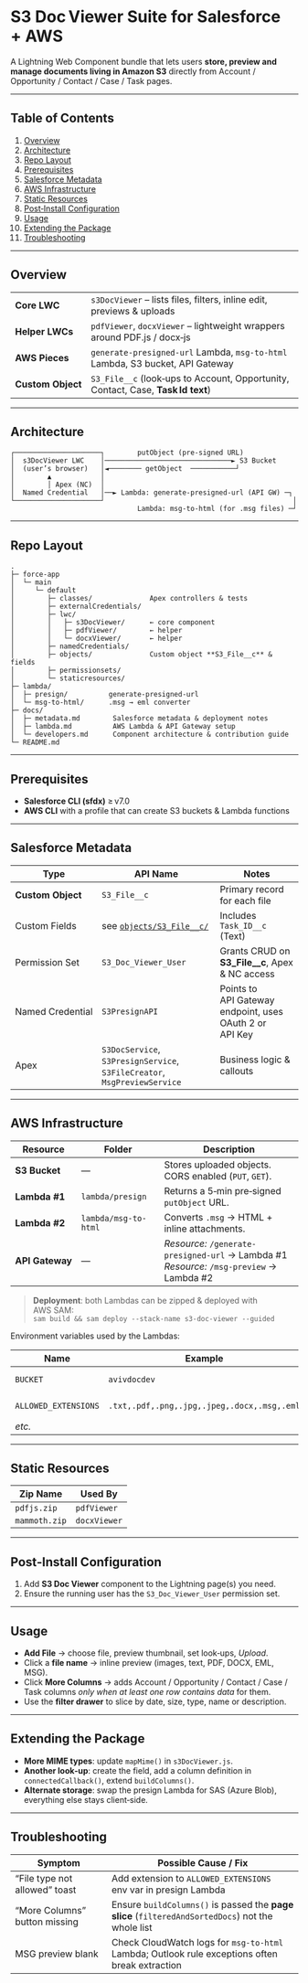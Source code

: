 
# S3 Doc Viewer Suite for Salesforce  + AWS 

A Lightning Web Component bundle that lets users **store, preview and manage
documents living in Amazon S3** directly from Account / Opportunity /
Contact / Case / Task pages.

---

## Table of Contents
1. [Overview](#overview)
2. [Architecture](#architecture)
3. [Repo Layout](#repo-layout)
4. [Prerequisites](#prerequisites)
5. [Salesforce Metadata](#salesforce-metadata)
6. [AWS Infrastructure](#aws-infrastructure)
7. [Static Resources](#static-resources)
8. [Post‑Install Configuration](#post-install-configuration)
9. [Usage](#usage)
10. [Extending the Package](#extending-the-package)
11. [Troubleshooting](#troubleshooting)

---

## Overview
| | |
|---|---|
| **Core LWC** | `s3DocViewer` – lists files, filters, inline edit, previews & uploads |
| **Helper LWCs** | `pdfViewer`, `docxViewer` – lightweight wrappers around PDF.js / docx‑js |
| **AWS Pieces** | `generate-presigned-url` Lambda, `msg-to-html` Lambda, S3 bucket, API Gateway |
| **Custom Object** | `S3_File__c` (look‑ups to Account, Opportunity, Contact, Case, **Task Id text**) |

---

## Architecture
```text
┌─────────────────────┐        putObject (pre‑signed URL)
│  s3DocViewer LWC    │───────────────────────────────► S3 Bucket
│  (user’s browser)   │◄──────── getObject  ───────────┘
│        ▲            │
│        │ Apex (NC)  │                                             
│  Named Credential   │──► Lambda: generate‑presigned‑url (API GW) ─┐
└─────────────────────┘                                              │
                               Lambda: msg‑to‑html (for .msg files) ─┘
````

---

## Repo Layout

```text
.
├─ force-app
│  └─ main
│     └─ default
│        ├─ classes/              Apex controllers & tests
│        ├─ externalCredentials/  
│        ├─ lwc/
│        │   ├─ s3DocViewer/      ← core component
│        │   ├─ pdfViewer/        ← helper
│        │   └─ docxViewer/       ← helper 
│        ├─ namedCredentials/    
│        ├─ objects/              Custom object **S3_File__c** & fields
│        ├─ permissionsets/       
│        └─ staticresources/     
├─ lambda/
│  ├─ presign/          generate‑presigned‑url 
│  └─ msg-to-html/      .msg → eml converter
├─ docs/               
│  ├─ metadata.md        Salesforce metadata & deployment notes
│  ├─ lambda.md          AWS Lambda & API Gateway setup
│  └─ developers.md      Component architecture & contribution guide
└─ README.md
```

---

## Prerequisites

* **Salesforce CLI (sfdx)** ≥ v7.0
* **AWS CLI** with a profile that can create S3 buckets & Lambda functions

---

## Salesforce Metadata

| Type              | API Name                                                                 | Notes                                                   |
| ----------------- | ------------------------------------------------------------------------ | ------------------------------------------------------- |
| **Custom Object** | `S3_File__c`                                                             | Primary record for each file                            |
| Custom Fields     | see [`objects/S3_File__c/`](force-app/main/default/objects/S3_File__c)                                 | Includes `Task_ID__c` (Text)                            |
| Permission Set    | `S3_Doc_Viewer_User`                                                     | Grants CRUD on **S3\_File\_\_c**, Apex & NC access      |
| Named Credential  | `S3PresignAPI`                                                           | Points to API Gateway endpoint, uses OAuth 2 or API Key |
| Apex              | `S3DocService`, `S3PresignService`, `S3FileCreator`, `MsgPreviewService` | Business logic & callouts                               |

---

## AWS Infrastructure

| Resource        | Folder               | Description                                                                                 |
| --------------- | -------------------- | ------------------------------------------------------------------------------------------- |
| **S3 Bucket**   | —                    | Stores uploaded objects. CORS enabled (`PUT`, `GET`).                                       |
| **Lambda #1**   | `lambda/presign`     | Returns a 5‑min pre‑signed `putObject` URL.                                                 |
| **Lambda #2**   | `lambda/msg-to-html` | Converts `.msg` → HTML + inline attachments.                                                |
| **API Gateway** | —                    | *Resource:* `/generate-presigned-url` → Lambda #1<br>*Resource:* `/msg-preview` → Lambda #2 |

> **Deployment**: both Lambdas can be zipped & deployed with AWS SAM:<br>
> `sam build && sam deploy --stack-name s3-doc-viewer --guided`

Environment variables used by the Lambdas:

| Name                 | Example                                     | Meaning                |
| -------------------- | ------------------------------------------- | ---------------------- |
| `BUCKET`             | `avivdocdev`                                | Target S3 bucket       |
| `ALLOWED_EXTENSIONS` | `.txt,.pdf,.png,.jpg,.jpeg,.docx,.msg,.eml` | Server‑side validation |
| *etc.*               |                                             |                        |

---

## Static Resources

| Zip Name          | Used By      |
| ----------------  | ------------ |
| `pdfjs.zip`      | `pdfViewer`  |
| `mammoth.zip`     | `docxViewer` |

---

## Post‑Install Configuration

1. Add **S3 Doc Viewer** component to the Lightning page(s) you need.
2. Ensure the running user has the `S3_Doc_Viewer_User` permission set.
   
---

## Usage

* **Add File** → choose file, preview thumbnail, set look‑ups, *Upload*.
* Click a **file name** → inline preview (images, text, PDF, DOCX, EML, MSG).
* Click **More Columns** → adds Account / Opportunity / Contact / Case / Task
  columns *only when at least one row contains data* for them.
* Use the **filter drawer** to slice by date, size, type, name or description.

---

## Extending the Package

* **More MIME types**: update `mapMime()` in `s3DocViewer.js`.
* **Another look‑up**: create the field, add a column definition in
  `connectedCallback()`, extend `buildColumns()`.
* **Alternate storage**: swap the presign Lambda for SAS (Azure Blob),
  everything else stays client‑side.

---

## Troubleshooting

| Symptom                       | Possible Cause / Fix                                                                              |
| ----------------------------- | ------------------------------------------------------------------------------------------------- |
| “File type not allowed” toast | Add extension to `ALLOWED_EXTENSIONS` env var in presign Lambda                                   |
| “More Columns” button missing | Ensure `buildColumns()` is passed the **page slice** (`filteredAndSortedDocs`) not the whole list |
| MSG preview blank             | Check CloudWatch logs for `msg-to-html` Lambda; Outlook rule exceptions often break extraction    |


